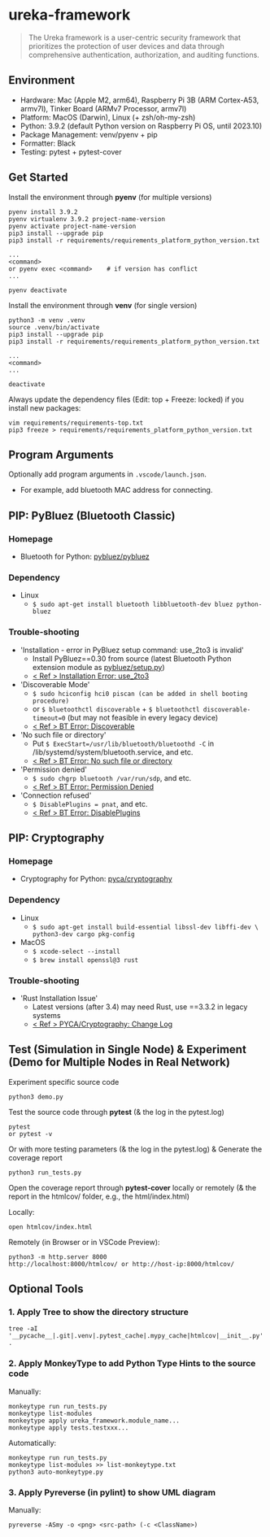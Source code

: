 # ureka-framework

> The Ureka framework is a user-centric security framework that prioritizes the protection of user devices and data through comprehensive authentication, authorization, and auditing functions.

## Environment

+ Hardware: Mac (Apple M2, arm64), Raspberry Pi 3B (ARM Cortex-A53, armv7l), Tinker Board (ARMv7 Processor, armv7l)
+ Platform: MacOS (Darwin), Linux (+ zsh/oh-my-zsh)
+ Python: 3.9.2 (default Python version on Raspberry Pi OS, until 2023.10)
+ Package Management: venv/pyenv + pip
+ Formatter: Black
+ Testing: pytest + pytest-cover


## Get Started

Install the environment through **pyenv** (for multiple versions)
```
pyenv install 3.9.2
pyenv virtualenv 3.9.2 project-name-version
pyenv activate project-name-version
pip3 install --upgrade pip
pip3 install -r requirements/requirements_platform_python_version.txt

...
<command> 
or pyenv exec <command>    # if version has conflict
...

pyenv deactivate
```

Install the environment through **venv** (for single version)
```
python3 -m venv .venv
source .venv/bin/activate
pip3 install --upgrade pip
pip3 install -r requirements/requirements_platform_python_version.txt

...
<command> 
...

deactivate
```

Always update the dependency files (Edit: top + Freeze: locked) if you install new packages:
```
vim requirements/requirements-top.txt
pip3 freeze > requirements/requirements_platform_python_version.txt
```


## Program Arguments

Optionally add program arguments in `.vscode/launch.json`.
+ For example, add bluetooth MAC address for connecting.


## PIP: PyBluez (Bluetooth Classic)

### Homepage
+ Bluetooth for Python: [pybluez/pybluez](https://github.com/pybluez/pybluez)

### Dependency
+ Linux
    + `$ sudo apt-get install bluetooth libbluetooth-dev bluez python-bluez`

### Trouble-shooting
+ 'Installation - error in PyBluez setup command: use_2to3 is invalid'
    + Install PyBluez==0.30 from source (latest Bluetooth Python extension module  as [pybluez/setup.py](https://github.com/pybluez/pybluez/blob/master/setup.py))
    + [< Ref > Installation Error: use_2to3 ](https://github.com/pybluez/pybluez/issues/431#issuecomment-1107884273)
+ 'Discoverable Mode'
    + `$ sudo hciconfig hci0 piscan (can be added in shell booting procedure)`
    + or `$ bluetoothctl discoverable` + `$ bluetoothctl discoverable-timeout=0` (but may not feasible in every legacy device)
    + [< Ref > BT Error: Discoverable](https://github.com/sraodev/bluetooth-service-rfcomm-python)
+ 'No such file or directory'
    + Put `$ ExecStart=/usr/lib/bluetooth/bluetoothd -C` in /lib/systemd/system/bluetooth.service, and etc.
    + [< Ref > BT Error: No such file or directory](https://stackoverflow.com/questions/36675931/bluetooth-btcommon-bluetootherror-2-no-such-file-or-directory/63455894#63455894)
+ 'Permission denied'
    + `$ sudo chgrp bluetooth /var/run/sdp`, and etc.
    + [< Ref > BT Error: Permission Denied](https://stackoverflow.com/questions/34599703/rfcomm-bluetooth-permission-denied-error-raspberry-pi/42306883#42306883)
+ 'Connection refused'
    + `$ DisablePlugins = pnat`, and etc.
    + [< Ref > BT Error: DisablePlugins](https://stackoverflow.com/questions/31331741/what-does-disableplugins-pnat-do)


## PIP: Cryptography

### Homepage
+ Cryptography for Python: [pyca/cryptography](https://github.com/pyca/cryptography)

### Dependency
+ Linux
    + `$ sudo apt-get install build-essential libssl-dev libffi-dev \ python3-dev cargo pkg-config`
+ MacOS
    + `$ xcode-select --install`
    + `$ brew install openssl@3 rust`

### Trouble-shooting
+ 'Rust Installation Issue'
    + Latest versions (after 3.4) may need Rust, use ==3.3.2 in legacy systems
    + [< Ref > PYCA/Cryptography: Change Log](https://cryptography.io/en/latest/changelog/#v3-4)


## Test (Simulation in Single Node) & Experiment (Demo for Multiple Nodes in Real Network)

Experiment specific source code
```
python3 demo.py
```


Test the source code through **pytest** (& the log in the pytest.log)
```
pytest 
or pytest -v
```

Or with more testing parameters (& the log in the pytest.log) & Generate the coverage report
```
python3 run_tests.py
```

Open the coverage report through **pytest-cover** locally or remotely (& the report in the htmlcov/ folder, e.g., the html/index.html)

Locally:
```
open htmlcov/index.html
```

Remotely (in Browser or in VSCode Preview):
```
python3 -m http.server 8000
http://localhost:8000/htmlcov/ or http://host-ip:8000/htmlcov/
```


## Optional Tools

### 1. Apply Tree to show the directory structure
```
tree -aI '__pycache__|.git|.venv|.pytest_cache|.mypy_cache|htmlcov|__init__.py' .
```

### 2. Apply MonkeyType to add Python Type Hints to the source code

Manually:
```
monkeytype run run_tests.py
monkeytype list-modules
monkeytype apply ureka_framework.module_name...
monkeytype apply tests.testxxx...
```

Automatically:
```
monkeytype run run_tests.py
monkeytype list-modules >> list-monkeytype.txt
python3 auto-monkeytype.py
```

### 3. Apply Pyreverse (in pylint) to show UML diagram
Manually:
```
pyreverse -ASmy -o <png> <src-path> (-c <ClassName>)
```